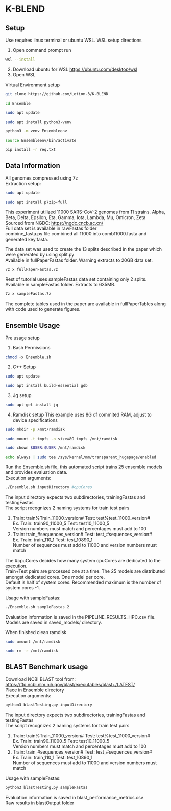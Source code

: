# K-BLEND

## Setup

Use requires linux terminal or ubuntu WSL.
WSL setup directions
1. Open command prompt run
```bash
wsl --install
```
2. Download ubuntu for WSL https://ubuntu.com/desktop/wsl
3. Open WSL

Virtual Environment setup  
```bash
git clone https://github.com/Lotion-3/K-BLEND
```
```bash
cd Ensemble
```
```bash
sudo apt update
```
```bash
sudo apt install python3-venv
```
```bash
python3 -m venv Ensembleenv
```
```bash
source Ensembleenv/bin/activate
```
```bash
pip install -r req.txt
```

## Data Information  
All genomes compressed using 7z   
Extraction setup:  
```bash
sudo apt update
```
```bash
sudo apt install p7zip-full
```
This experiment utilized 11000 SARS-CoV-2 genomes from 11 strains. Alpha, Beta, Delta, Epsilon, Eta, Gamma, Iota, Lambda, Mu, Omicron, Zeta  
Sourced from NGDC: https://ngdc.cncb.ac.cn/  
Full data set is available in rawFastas folder  
combine_fasta.py file combined all 11000 into comb11000.fasta and generated key.fasta.     

The data set was used to create the 13 splits described in the paper which were generated by using split.py   
Available in fullPaperFastas folder. Warning extracts to 20GB data set.  
```bash
7z x fullPaperFastas.7z
```

Rest of tutorial uses sampleFastas data set containing only 2 splits.  
Available in sampleFastas folder. Extracts to 635MB.  
```bash
7z x sampleFastas.7z
```

The complete tables used in the paper are available in fullPaperTables along with code used to generate figures.  

## Ensemble Usage  
Pre usage setup  
1. Bash Permissions  
```bash
chmod +x Ensemble.sh
```
2. C++ Setup
```bash
sudo apt update
```
```bash
sudo apt install build-essential gdb
```
3. Jq setup
```bash
sudo apt-get install jq
```
4. Ramdisk setup
This example uses 8G of commited RAM, adjust to device specifications   
```bash
sudo mkdir -p /mnt/ramdisk
```
```bash
sudo mount -t tmpfs -o size=8G tmpfs /mnt/ramdisk
```
```bash
sudo chown $USER:$USER /mnt/ramdisk
```
```bash
echo always | sudo tee /sys/kernel/mm/transparent_hugepage/enabled
```
Run the Ensemble.sh file, this automated script trains 25 ensemble models and provides evaluation data.  
Execution arguments:  
```bash
./Ensemble.sh inputDirectory #cpuCores
```
The input directory expects two subdirectories, trainingFastas and testingFastas    
The script recognizes 2 naming systems for train test pairs  
1. Train: train%Train_11000_version# Test: test%test_11000_version#  
Ex. Train: train90_11000_5 Test: test10_11000_5  
Version numbers must match and percentages must add to 100  
2. Train: train_#sequences_version# Test: test_#sequences_version#   
Ex. Train: train_110_1 Test: test_10890_1  
Number of sequences must add to 11000 and version numbers must match  

The #cpuCores decides how many system cpuCores are dedicated to the execution.   
Train+Test pairs are processed one at a time. The 25 models are distributed amongst dedicated cores. One model per core.   
Default is half of system cores. Recommended maximum is the number of system cores -1.  

Usage with sampleFastas:  
```bash
./Ensemble.sh sampleFastas 2
```
Evaluation information is saved in the PIPELINE_RESULTS_HPC.csv file.  
Models are saved in saved_models/ directory.  

When finished clean ramdisk
```bash
sudo umount /mnt/ramdisk
```
```bash
sudo rm -r /mnt/ramdisk
```

## BLAST Benchmark usage
Download NCBI BLAST tool from: 
https://ftp.ncbi.nlm.nih.gov/blast/executables/blast+/LATEST/  
Place in Ensemble directory  
Execution arguments:
```bash
python3 blastTesting.py inputDirectory
```
The input directory expects two subdirectories, trainingFastas and testingFastas    
The script recognizes 2 naming systems for train test pairs  
1. Train: train%Train_11000_version# Test: test%test_11000_version#  
Ex. Train: train90_11000_5 Test: test10_11000_5  
Version numbers must match and percentages must add to 100  
2. Train: train_#sequences_version# Test: test_#sequences_version#   
Ex. Train: train_110_1 Test: test_10890_1  
Number of sequences must add to 11000 and version numbers must match

Usage with sampleFastas:
```bash  
python3 blastTesting.py sampleFastas
```

Evaluation information is saved in blast_performance_metrics.csv  
Raw results in blastOutput folder  



